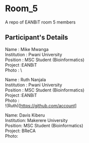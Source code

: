 # Room_5
A repo of EANBiT room 5 members

## Participant's Details

Name : Mike Mwanga \
Institution : Pwani University\
Position  : MSC Student (Bioinformatics)\
Project :EANBiT\
Photo : \

Name : Ruth Nanjala \
Institution : Pwani University\
Position  : MSC Student (Bioinformatics)\
Project :EANBiT\
Photo : \
!(Ruth)[https://github.com/account]

Name: Davis Kiberu   
Institution: Makerere University   
Position: MSC Student (Bioinformatics)   
Project: BReCA   
Photo:  
